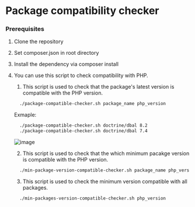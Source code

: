 # Package compatibility checker

### Prerequisites
1. Clone the repository
   
2. Set composer.json in root directory

2. Install the dependency via composer install

3. You can use this script to check compatibility with PHP.

   1. This script is used to check that the package's latest version is compatible with the PHP version.
   ```sh
     ./package-compatible-checker.sh package_name php_version
   ```

   Exmaple:      
   ```sh
     ./package-compatible-checker.sh doctrine/dbal 8.2
     ./package-compatible-checker.sh doctrine/dbal 7.4
   ```

   ![image](https://github.com/jay-biztech/package-compatible-checker/assets/74171859/7b56b59e-87e4-4ab3-9b0b-4a3eb096c1c1)


   2. This script is used to check that the which minimum pacakge version is compatible with the PHP version.
   ```sh
     ./min-package-version-compatible-checker.sh package_name php_version
   ```

   3. This script is used to check the minimum version compatible with all packages.
   ```sh
     ./min-packages-version-compatible-checker.sh php_version
   ```

   
